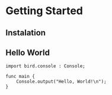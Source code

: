 # Getting Started
<!-- TODO -->

## Instalation
<!-- TODO -->

## Hello World
```bird
import bird.console : Console;

func main {
	Console.output("Hello, World!\n");
}
```